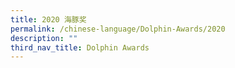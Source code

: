 ```yaml
---
title: 2020 海豚奖
permalink: /chinese-language/Dolphin-Awards/2020
description: ""
third_nav_title: Dolphin Awards
---
```


